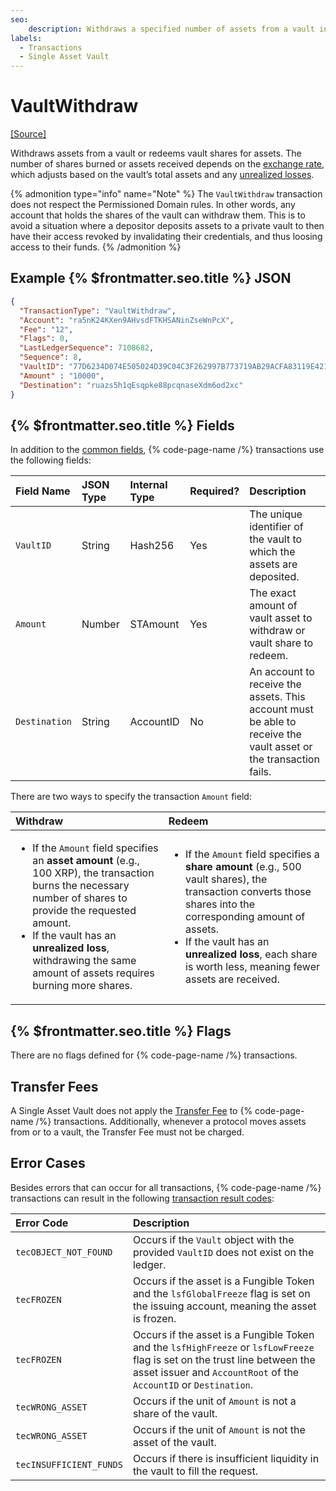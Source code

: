 ```yaml
---
seo:
    description: Withdraws a specified number of assets from a vault in exchange for shares.
labels:
  - Transactions
  - Single Asset Vault
---
```


# VaultWithdraw

[[Source]](https://github.com/XRPLF/rippled/blob/9d619b9dc579c592f0560c1b40fd3c98d7587d23/src/xrpld/app/tx/detail/VaultWithdraw.cpp "Source")

Withdraws assets from a vault or redeems vault shares for assets. The number of shares burned or assets received depends on the [exchange rate](../../concepts/single-asset-vault.md#exchange-algorithm), which adjusts based on the vault’s total assets and any [unrealized losses](../../concepts/single-asset-vault.md#paper-loss-unrealized-loss).

{% admonition type="info" name="Note" %}
The `VaultWithdraw` transaction does not respect the Permissioned Domain rules. In other words, any account that holds the shares of the vault can withdraw them. This is to avoid a situation where a depositor deposits assets to a private vault to then have their access revoked by invalidating their credentials, and thus loosing access to their funds.
{% /admonition %}

## Example {% $frontmatter.seo.title %} JSON

```json
{
  "TransactionType": "VaultWithdraw",
  "Account": "ra5nK24KXen9AHvsdFTKHSANinZseWnPcX",
  "Fee": "12",
  "Flags": 0,
  "LastLedgerSequence": 7108682,
  "Sequence": 8,
  "VaultID": "77D6234D074E505024D39C04C3F262997B773719AB29ACFA83119E4210328776",
  "Amount" : "10000",
  "Destination": "ruazs5h1qEsqpke88pcqnaseXdm6od2xc"
}
```

## {% $frontmatter.seo.title %} Fields

In addition to the [common fields](https://xrpl.org/docs/references/protocol/transactions/common-fields#transaction-common-fields), {% code-page-name /%} transactions use the following fields:

| Field Name              | JSON Type     | Internal Type | Required? | Description         |
| :-----------------------| :------------ | :------------ | :-------- | :-------------------|
| `VaultID`               | String        | Hash256       | Yes       | The unique identifier of the vault to which the assets are deposited. |
| `Amount`                | Number        | STAmount      | Yes       | The exact amount of vault asset to withdraw or vault share to redeem. |
| `Destination`           | String        | AccountID     | No        | An account to receive the assets. This account must be able to receive the vault asset or the transaction fails.                   |

There are two ways to specify the transaction `Amount` field:

| Withdraw | Redeem |
|:-------- |:-------|
|<ul><li>If the `Amount` field specifies an **asset amount** (e.g., 100 XRP), the transaction burns the necessary number of shares to provide the requested amount.</li><li>If the vault has an **unrealized loss**, withdrawing the same amount of assets requires burning more shares.</li></ul> | <ul><li>If the `Amount` field specifies a **share amount** (e.g., 500 vault shares), the transaction converts those shares into the corresponding amount of assets.</li><li>If the vault has an **unrealized loss**, each share is worth less, meaning fewer assets are received.</li></ul> |

## {% $frontmatter.seo.title %} Flags

There are no flags defined for {% code-page-name /%} transactions.

## Transfer Fees

A Single Asset Vault does not apply the [Transfer Fee](https://xrpl.org/docs/concepts/tokens/transfer-fees) to {% code-page-name /%} transactions. Additionally, whenever a protocol moves assets from or to a vault, the Transfer Fee must not be charged.

## Error Cases

Besides errors that can occur for all transactions, {% code-page-name /%} transactions can result in the following [transaction result codes](https://xrpl.org/docs/references/protocol/transactions/transaction-results):

| Error Code              | Description                        |
| :---------------------- | :----------------------------------|
| `tecOBJECT_NOT_FOUND`   | Occurs if the `Vault` object with the provided `VaultID` does not exist on the ledger. |
| `tecFROZEN`             | Occurs if the asset is a Fungible Token and the `lsfGlobalFreeze` flag is set on the issuing account, meaning the asset is frozen. |
| `tecFROZEN`             | Occurs if the asset is a Fungible Token and the `lsfHighFreeze` or `lsfLowFreeze` flag is set on the trust line between the asset issuer and `AccountRoot` of the `AccountID` or `Destination`. |
| `tecWRONG_ASSET`        | Occurs if the unit of `Amount` is not a share of the vault. |
| `tecWRONG_ASSET`        | Occurs if the unit of `Amount` is not the asset of the vault. |
| `tecINSUFFICIENT_FUNDS` | Occurs if there is insufficient liquidity in the vault to fill the request. |
